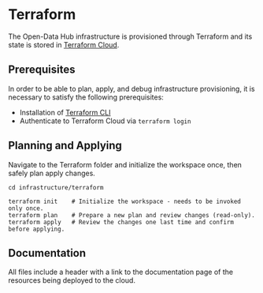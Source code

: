 # Terraform

The Open-Data Hub infrastructure is provisioned through Terraform and its state is stored in [Terraform Cloud](https://app.terraform.io/app/noi-digital/workspaces/opendatahub-v2).

## Prerequisites

In order to be able to plan, apply, and debug infrastructure provisioning, it is necessary to satisfy the following prerequisites:

- Installation of [Terraform CLI](https://learn.hashicorp.com/tutorials/terraform/install-cli)
- Authenticate to Terraform Cloud via `terraform login`

## Planning and Applying

Navigate to the Terraform folder and initialize the workspace once, then safely plan apply changes. 

```
cd infrastructure/terraform

terraform init    # Initialize the workspace - needs to be invoked only once.
terraform plan    # Prepare a new plan and review changes (read-only).
terraform apply   # Review the changes one last time and confirm before applying.
```

## Documentation

All files include a header with a link to the documentation page of the resources being deployed to the cloud.
